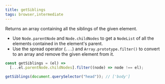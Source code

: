 ```yaml
---
title: getSiblings
tags: browser,intermediate
---
```


Returns an array containing all the siblings of the given element.

- Use `Node.parentNode` and `Node.childNodes` to get a `NodeList` of all the elements contained in the element's parent.
- Use the spread operator (`...`) and `Array.prototype.filter()` to convert to an array and remove the given element from it.

```js
const getSiblings = (el) =>
  [...el.parentNode.childNodes].filter((node) => node !== el);
```

```js
getSiblings(document.querySelector("head")); // ['body']
```
